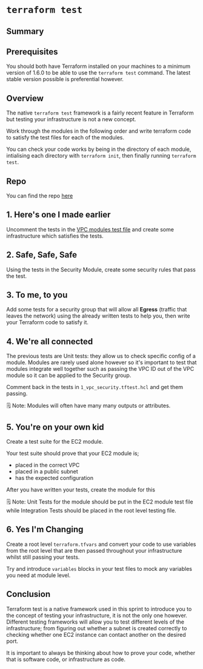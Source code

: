 # `terraform test`

## Summary

## Prerequisites

You should both have Terraform installed on your machines to a minimum version of 1.6.0 to be able to use the `terraform test` command. The latest stable version possible is preferential however.

## Overview

The native `terraform test` framework is a fairly recent feature in Terraform but testing your infrastructure is not a new concept.

Work through the modules in the following order and write terraform code to satisfy the test files for each of the modules.

You can check your code works by being in the directory of each module, intialising each directory with `terraform init`, then finally running `terraform test`.

## Repo

You can find the repo [here](https://github.com/northcoders/ce-terraform-test)

## 1. Here's one I made earlier

Uncomment the tests in the [VPC modules test file](./modules/vpc/tests/vpc_test.tftest.hcl) and create some infrastructure which satisfies the tests.

## 2. Safe, Safe, Safe

Using the tests in the Security Module, create some security rules that pass the test.

## 3. To me, to you

Add some tests for a security group that will allow all **Egress** (traffic that leaves the network) using the already written tests to help you, then write your Terraform code to satisfy it.

## 4. We're all connected

The previous tests are Unit tests: they allow us to check specific config of a module. Modules are rarely used alone however so it's important to test that modules integrate well together such as passing the VPC ID out of the VPC module so it can be applied to the Security group.

Comment back in the tests in `1_vpc_security.tftest.hcl` and get them passing.

🗒️ Note: Modules will often have many many outputs or attributes.

## 5. You're on your own kid

Create a test suite for the EC2 module.

Your test suite should prove that your EC2 module is;

- placed in the correct VPC
- placed in a public subnet
- has the expected configuration

After you have written your tests, create the module for this

🗒️ Note: Unit Tests for the module should be put in the EC2 module test file while Integration Tests should be placed in the root level testing file.

## 6. Yes I'm Changing

Create a root level `terraform.tfvars` and convert your code to use variables from the root level that are then passed throughout your infrastructure whilst still passing your tests.

Try and introduce `variables` blocks in your test files to mock any variables you need at module level.

## Conclusion

Terraform test is a native framework used in this sprint to introduce you to the concept of testing your infrastructure, it is not the only one however. Different testing frameworks will allow you to test different levels of the infrastructure; from figuring out whether a subnet is created correctly to checking whether one EC2 instance can contact another on the desired port.

It is important to always be thinking about how to prove your code, whether that is software code, or infrastructure as code.
